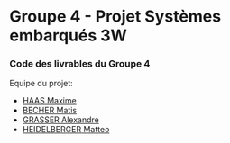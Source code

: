 # Groupe 4 - Projet Systèmes embarqués 3W
### Code des livrables du Groupe 4

Equipe du projet:

- [HAAS Maxime](https://github.com/GHmysa)
- [BECHER Matis](https://github.com/4Sitam4)
- [GRASSER Alexandre](https://github.com/Xandeler)
- [HEIDELBERGER Matteo](https://github.com/ntino67)
